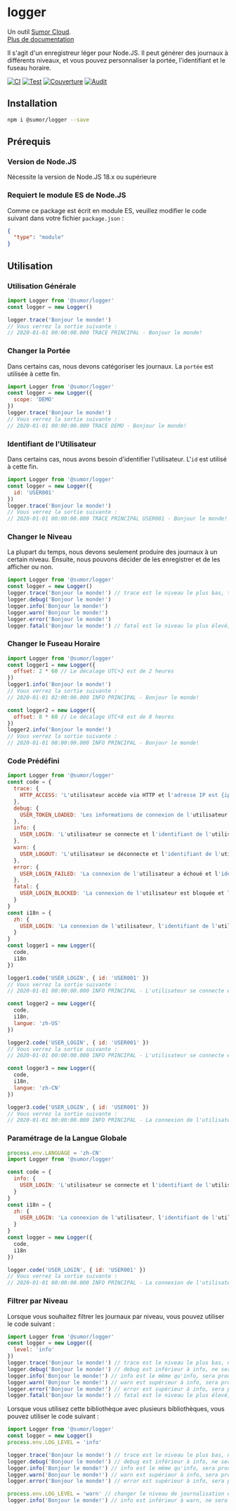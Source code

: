 # logger

Un outil [Sumor Cloud](https://sumor.cloud).  
[Plus de documentation](https://sumor.cloud/logger)

Il s'agit d'un enregistreur léger pour Node.JS.
Il peut générer des journaux à différents niveaux, et vous pouvez personnaliser la portée, l'identifiant et le fuseau horaire.

[![CI](https://github.com/sumor-cloud/logger/actions/workflows/ci.yml/badge.svg)](https://github.com/sumor-cloud/logger/actions/workflows/ci.yml)
[![Test](https://github.com/sumor-cloud/logger/actions/workflows/ut.yml/badge.svg)](https://github.com/sumor-cloud/logger/actions/workflows/ut.yml)
[![Couverture](https://github.com/sumor-cloud/logger/actions/workflows/coverage.yml/badge.svg)](https://github.com/sumor-cloud/logger/actions/workflows/coverage.yml)
[![Audit](https://github.com/sumor-cloud/logger/actions/workflows/audit.yml/badge.svg)](https://github.com/sumor-cloud/logger/actions/workflows/audit.yml)

## Installation

```bash
npm i @sumor/logger --save
```

## Prérequis

### Version de Node.JS

Nécessite la version de Node.JS 18.x ou supérieure

### Requiert le module ES de Node.JS

Comme ce package est écrit en module ES,
veuillez modifier le code suivant dans votre fichier `package.json` :

```json
{
  "type": "module"
}
```

## Utilisation

### Utilisation Générale

```js
import Logger from '@sumor/logger'
const logger = new Logger()

logger.trace('Bonjour le monde!')
// Vous verrez la sortie suivante :
// 2020-01-01 00:00:00.000 TRACE PRINCIPAL - Bonjour le monde!
```

### Changer la Portée

Dans certains cas, nous devons catégoriser les journaux. La `portée` est utilisée à cette fin.

```js
import Logger from '@sumor/logger'
const logger = new Logger({
  scope: 'DEMO'
})
logger.trace('Bonjour le monde!')
// Vous verrez la sortie suivante :
// 2020-01-01 00:00:00.000 TRACE DEMO - Bonjour le monde!
```

### Identifiant de l'Utilisateur

Dans certains cas, nous avons besoin d'identifier l'utilisateur. L'`id` est utilisé à cette fin.

```js
import Logger from '@sumor/logger'
const logger = new Logger({
  id: 'USER001'
})
logger.trace('Bonjour le monde!')
// Vous verrez la sortie suivante :
// 2020-01-01 00:00:00.000 TRACE PRINCIPAL USER001 - Bonjour le monde!
```

### Changer le Niveau

La plupart du temps, nous devons seulement produire des journaux à un certain niveau. Ensuite, nous pouvons décider de les enregistrer et de les afficher ou non.

```js
import Logger from '@sumor/logger'
const logger = new Logger()
logger.trace('Bonjour le monde!') // trace est le niveau le plus bas, tous les journaux seront produits
logger.debug('Bonjour le monde!')
logger.info('Bonjour le monde!')
logger.warn('Bonjour le monde!')
logger.error('Bonjour le monde!')
logger.fatal('Bonjour le monde!') // fatal est le niveau le plus élevé, seuls les erreurs critiques seront produits
```

### Changer le Fuseau Horaire

```js
import Logger from '@sumor/logger'
const logger1 = new Logger({
  offset: 2 * 60 // Le décalage UTC+2 est de 2 heures
})
logger1.info('Bonjour le monde!')
// Vous verrez la sortie suivante :
// 2020-01-01 02:00:00.000 INFO PRINCIPAL - Bonjour le monde!

const logger2 = new Logger({
  offset: 8 * 60 // Le décalage UTC+8 est de 8 heures
})
logger2.info('Bonjour le monde!')
// Vous verrez la sortie suivante :
// 2020-01-01 08:00:00.000 INFO PRINCIPAL - Bonjour le monde!
```

### Code Prédéfini

```js
import Logger from '@sumor/logger'
const code = {
  trace: {
    HTTP_ACCESS: 'L'utilisateur accède via HTTP et l'adresse IP est {ip}'
  },
  debug: {
    USER_TOKEN_LOADED: 'Les informations de connexion de l'utilisateur sont lues et l'identifiant de l'utilisateur est {id}'
  },
  info: {
    USER_LOGIN: 'L'utilisateur se connecte et l'identifiant de l'utilisateur est {id}'
  },
  warn: {
    USER_LOGOUT: 'L'utilisateur se déconnecte et l'identifiant de l'utilisateur est {id}'
  },
  error: {
    USER_LOGIN_FAILED: 'La connexion de l'utilisateur a échoué et l'identifiant de l'utilisateur est {id}'
  },
  fatal: {
    USER_LOGIN_BLOCKED: 'La connexion de l'utilisateur est bloquée et l'identifiant de l'utilisateur est {id}'
  }
}
const i18n = {
  zh: {
    USER_LOGIN: 'La connexion de l'utilisateur, l'identifiant de l'utilisateur est {id}'
  }
}
const logger1 = new Logger({
  code,
  i18n
})

logger1.code('USER_LOGIN', { id: 'USER001' })
// Vous verrez la sortie suivante :
// 2020-01-01 00:00:00.000 INFO PRINCIPAL - L'utilisateur se connecte et l'identifiant de l'utilisateur est USER001

const logger2 = new Logger({
  code,
  i18n,
  langue: 'zh-US'
})

logger2.code('USER_LOGIN', { id: 'USER001' })
// Vous verrez la sortie suivante :
// 2020-01-01 00:00:00.000 INFO PRINCIPAL - L'utilisateur se connecte et l'identifiant de l'utilisateur est USER001

const logger3 = new Logger({
  code,
  i18n,
  langue: 'zh-CN'
})

logger3.code('USER_LOGIN', { id: 'USER001' })
// Vous verrez la sortie suivante :
// 2020-01-01 00:00:00.000 INFO PRINCIPAL - La connexion de l'utilisateur, l'identifiant de l'utilisateur est USER001
```

### Paramétrage de la Langue Globale

```js
process.env.LANGUAGE = 'zh-CN'
import Logger from '@sumor/logger'

const code = {
  info: {
    USER_LOGIN: 'L'utilisateur se connecte et l'identifiant de l'utilisateur est {id}'
  }
}
const i18n = {
  zh: {
    USER_LOGIN: 'La connexion de l'utilisateur, l'identifiant de l'utilisateur est {id}'
  }
}
const logger = new Logger({
  code,
  i18n
})

logger.code('USER_LOGIN', { id: 'USER001' })
// Vous verrez la sortie suivante :
// 2020-01-01 00:00:00.000 INFO PRINCIPAL - La connexion de l'utilisateur, l'identifiant de l'utilisateur est USER001
```

### Filtrer par Niveau

Lorsque vous souhaitez filtrer les journaux par niveau, vous pouvez utiliser le code suivant :

```js
import Logger from '@sumor/logger'
const logger = new Logger({
  level: 'info'
})
logger.trace('Bonjour le monde!') // trace est le niveau le plus bas, ne sera pas produit
logger.debug('Bonjour le monde!') // debug est inférieur à info, ne sera pas produit
logger.info('Bonjour le monde!') // info est le même qu'info, sera produit
logger.warn('Bonjour le monde!') // warn est supérieur à info, sera produit
logger.error('Bonjour le monde!') // error est supérieur à info, sera produit
logger.fatal('Bonjour le monde!') // fatal est le niveau le plus élevé, sera produit
```

Lorsque vous utilisez cette bibliothèque avec plusieurs bibliothèques, vous pouvez utiliser le code suivant :

```js
import Logger from '@sumor/logger'
const logger = new Logger()
process.env.LOG_LEVEL = 'info'

logger.trace('Bonjour le monde!') // trace est le niveau le plus bas, ne sera pas produit
logger.debug('Bonjour le monde!') // debug est inférieur à info, ne sera pas produit
logger.info('Bonjour le monde!') // info est le même qu'info, sera produit
logger.warn('Bonjour le monde!') // warn est supérieur à info, sera produit
logger.error('Bonjour le monde!') // error est supérieur à info, sera produit

process.env.LOG_LEVEL = 'warn' // changer le niveau de journalisation en temps réel
logger.info('Bonjour le monde!') // info est inférieur à warn, ne sera pas produit
```
